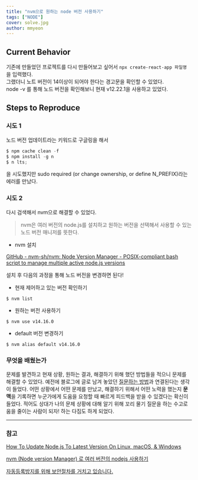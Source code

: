 ```yaml
---
title: "nvm으로 원하는 node 버전 사용하기"
tags: ["NODE"]
cover: solve.jpg
author: mmyeon
---
```


## **Current Behavior**

기존에 만들었던 프로젝트를 다시 만들어보고 싶어서 `npx create-react-app 파일명` 을 입력했다.<br>
그랬더니 노트 버전이 14이상이 되어야 한다는 경고문을 확인할 수 있었다.<br>
node -v 를 통해 노드 버전을 확인해보니 현재 v12.22.1을 사용하고 있었다.<br>

## **Steps to Reproduce**

### 시도 1

노드 버전 업데이트라는 키워드로 구글링을 해서

```node.js
$ npm cache clean -f
$ npm install -g n
$ n lts;
```

을 시도했지만 sudo required (or change ownership, or define N_PREFIX)라는 에러를 만났다.<br>

### 시도 2

다시 검색해서 nvm으로 해결할 수 있었다.

> nvm은 여러 버전의 node.js를 설치하고 원하는 버전을 선택해서 사용할 수 있는 노드 버전 매니저를 뜻한다.

- nvm 설치

[GitHub - nvm-sh/nvm: Node Version Manager - POSIX-compliant bash script to manage multiple active node.js versions](https://github.com/nvm-sh/nvm#installing-and-updating)

설치 후 다음의 과정을 통해 노드 버전을 변경하면 된다!<br>

- 현재 제어하고 있는 버전 확인하기

`$ nvm list`

- 원하는 버전 사용하기

`$ nvm use v14.16.0`

- default 버전 변경하기

`$ nvm alias default v14.16.0`

### 무엇을 배웠는가

문제를 발견하고 현재 상황, 원하는 결과, 해결하기 위해 했던 방법들을 적으니 문제를 해결할 수 있었다. 예전에 블로그에 글로 남겨 놓았던 [질문하는 방법](<[https://til.mmyeon.com/all-about-question/](https://til.mmyeon.com/all-about-question/)>)과 연결된다는 생각이 들었다. 어떤 상황에서 어떤 문제를 만났고, 해결하기 위해서 어떤 노력을 했는지 **문맥**을 기록하면 누군가에게 도움을 요청할 때 빠르게 피드백을 받을 수 있겠다는 확신이 들었다. 적어도 상대가 나의 문제 상황에 대해 알기 위해 꼬리 물기 질문을 하는 수고로움을 줄이는 사람이 되자! 하는 다짐도 하게 되었다.

---

### 참고

[How To Update Node.js To Latest Version On Linux, macOS, & Windows](https://www.whitesourcesoftware.com/free-developer-tools/blog/how-to-update-node-js-to-latest-version/)

[nvm (Node version Manager) 로 여러 버전의 nodejs 사용하기](https://www.lesstif.com/javascript/nvm-node-version-manager-nodejs-82214944.html)

[자동등록방지를 위해 보안절차를 거치고 있습니다.](http://megaton111.cafe24.com/2020/12/23/nvm%EC%9D%84-%EC%9D%B4%EC%9A%A9%ED%95%9C-node-%EB%B2%84%EC%A0%84-%EB%B3%80%EA%B2%BD%ED%95%98%EA%B8%B0/)
